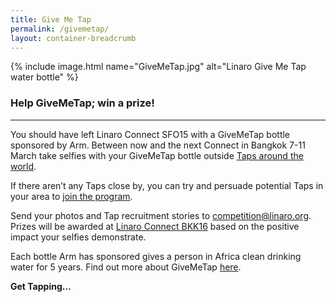 ```yaml
---
title: Give Me Tap
permalink: /givemetap/
layout: container-breadcrumb
---
```

<div class="col-md-6" markdown="1">

{% include image.html name="GiveMeTap.jpg" alt="Linaro Give Me Tap water bottle" %}

</div>
<div class="col-md-6" markdown="1">

### Help GiveMeTap; win a prize!
---------------------------------------------------------------------------------------------------------------------------------------------------------------------------------------------------------

You should have left Linaro Connect SFO15 with a GiveMeTap bottle sponsored by Arm. Between now and the next Connect in Bangkok 7-11 March take selfies with your GiveMeTap bottle outside [Taps around the world](http://taps.givemetap.co.uk/).

If there aren’t any Taps close by, you can try and persuade potential Taps in your area to [join the program](http://www.givemetap.co.uk/pages/join-givemetap).

Send your photos and Tap recruitment stories to [competition@linaro.org](mailto:competition@linaro.org). Prizes will be awarded at [Linaro Connect BKK16](http://connect.linaro.org/) based on the positive impact your selfies demonstrate.

Each bottle Arm has sponsored gives a person in Africa clean drinking water for 5 years. Find out more about GiveMeTap [here](http://www.givemetap.co.uk/).

__Get Tapping…__


</div>
